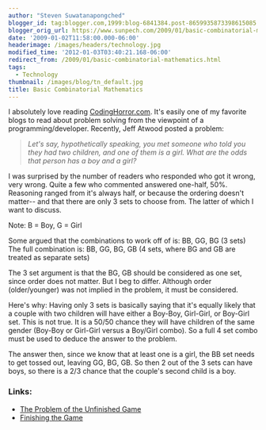 ```yaml
---
author: "Steven Suwatanapongched"
blogger_id: tag:blogger.com,1999:blog-6841384.post-8659935873398615085
blogger_orig_url: https://www.sunpech.com/2009/01/basic-combinatorial-mathematics.html
date: '2009-01-02T11:58:00.000-06:00'
headerimage: /images/headers/technology.jpg
modified_time: '2012-01-03T03:40:21.168-06:00'
redirect_from: /2009/01/basic-combinatorial-mathematics.html
tags:
  - Technology
thumbnail: /images/blog/tn_default.jpg
title: Basic Combinatorial Mathematics
---
```



I absolutely love reading [CodingHorror.com](https://www.codinghorror.com).  It's easily one of my favorite blogs to read about problem solving from the viewpoint of a programming/developer.  Recently, Jeff Atwood posted a problem:

> *Let's say, hypothetically speaking, you met someone who told you they had two children, and one of them is a girl. What are the odds that person has a boy and a girl?*

I was surprised by the number of readers who responded who got it wrong, very wrong.  Quite a few who commented answered one-half, 50%.  Reasoning ranged from it's always half, or because the ordering doesn't matter-- and that there are only 3 sets to choose from.  The latter of which I want to discuss.

Note: B = Boy, G = Girl

Some argued that the combinations to work off of is: BB, GG, BG (3 sets)
The full combination is: BB, GG, BG, GB (4 sets, where BG and GB are treated as separate sets)

The 3 set argument is that the BG, GB should be considered as one set, since order does not matter.  But I beg to differ.  Although order (older/younger) was not implied in the problem, it must be considered.  

Here's why:
Having only 3 sets is basically saying that it's equally likely that a couple with two children will have either a Boy-Boy, Girl-Girl, or Boy-Girl set.  This is not true.  It is a 50/50 chance they will have children of the same gender (Boy-Boy or Girl-Girl versus a Boy/Girl combo).  So a full 4 set combo must be used to deduce the answer to the problem.

The answer then, since we know that at least one is a girl, the BB set needs to get tossed out, leaving GG, BG, GB.  So then 2 out of the 3 sets can have boys, so there is a 2/3 chance that the couple's second child is a boy.

### Links:

* [The Problem of the Unfinished Game](https://blog.codinghorror.com/the-problem-of-the-unfinished-game/)
* [Finishing the Game](https://blog.codinghorror.com/finishing-the-game/)